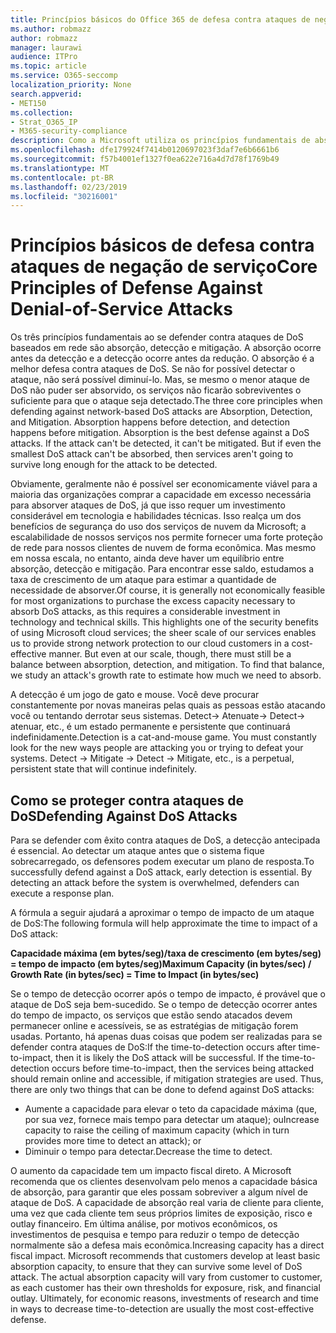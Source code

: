 ```yaml
---
title: Princípios básicos do Office 365 de defesa contra ataques de negação de serviço
ms.author: robmazz
author: robmazz
manager: laurawi
audience: ITPro
ms.topic: article
ms.service: O365-seccomp
localization_priority: None
search.appverid:
- MET150
ms.collection:
- Strat_O365_IP
- M365-security-compliance
description: Como a Microsoft utiliza os princípios fundamentais de absorção, detecção e atenuação em sua defesa contra ataques de negação de serviço (DoS).
ms.openlocfilehash: dfe179924f7414b0120697023f3daf7e6b6661b6
ms.sourcegitcommit: f57b4001ef1327f0ea622e716a4d7d78f1769b49
ms.translationtype: MT
ms.contentlocale: pt-BR
ms.lasthandoff: 02/23/2019
ms.locfileid: "30216001"
---
```

# <a name="core-principles-of-defense-against-denial-of-service-attacks"></a><span data-ttu-id="e9af9-103">Princípios básicos de defesa contra ataques de negação de serviço</span><span class="sxs-lookup"><span data-stu-id="e9af9-103">Core Principles of Defense Against Denial-of-Service Attacks</span></span>

<span data-ttu-id="e9af9-p101">Os três princípios fundamentais ao se defender contra ataques de DoS baseados em rede são absorção, detecção e mitigação. A absorção ocorre antes da detecção e a detecção ocorre antes da redução. O absorção é a melhor defesa contra ataques de DoS. Se não for possível detectar o ataque, não será possível diminuí-lo. Mas, se mesmo o menor ataque de DoS não puder ser absorvido, os serviços não ficarão sobreviventes o suficiente para que o ataque seja detectado.</span><span class="sxs-lookup"><span data-stu-id="e9af9-p101">The three core principles when defending against network-based DoS attacks are Absorption, Detection, and Mitigation. Absorption happens before detection, and detection happens before mitigation. Absorption is the best defense against a DoS attacks. If the attack can't be detected, it can't be mitigated. But if even the smallest DoS attack can't be absorbed, then services aren't going to survive long enough for the attack to be detected.</span></span>

<span data-ttu-id="e9af9-p102">Obviamente, geralmente não é possível ser economicamente viável para a maioria das organizações comprar a capacidade em excesso necessária para absorver ataques de DoS, já que isso requer um investimento considerável em tecnologia e habilidades técnicas. Isso realça um dos benefícios de segurança do uso dos serviços de nuvem da Microsoft; a escalabilidade de nossos serviços nos permite fornecer uma forte proteção de rede para nossos clientes de nuvem de forma econômica. Mas mesmo em nossa escala, no entanto, ainda deve haver um equilíbrio entre absorção, detecção e mitigação. Para encontrar esse saldo, estudamos a taxa de crescimento de um ataque para estimar a quantidade de necessidade de absorver.</span><span class="sxs-lookup"><span data-stu-id="e9af9-p102">Of course, it is generally not economically feasible for most organizations to purchase the excess capacity necessary to absorb DoS attacks, as this requires a considerable investment in technology and technical skills. This highlights one of the security benefits of using Microsoft cloud services; the sheer scale of our services enables us to provide strong network protection to our cloud customers in a cost-effective manner. But even at our scale, though, there must still be a balance between absorption, detection, and mitigation. To find that balance, we study an attack's growth rate to estimate how much we need to absorb.</span></span>

<span data-ttu-id="e9af9-p103">A detecção é um jogo de gato e mouse. Você deve procurar constantemente por novas maneiras pelas quais as pessoas estão atacando você ou tentando derrotar seus sistemas. Detect-> Atenuate-> Detect-> atenuar, etc., é um estado permanente e persistente que continuará indefinidamente.</span><span class="sxs-lookup"><span data-stu-id="e9af9-p103">Detection is a cat-and-mouse game. You must constantly look for the new ways people are attacking you or trying to defeat your systems. Detect -> Mitigate -> Detect -> Mitigate, etc., is a perpetual, persistent state that will continue indefinitely.</span></span>

## <a name="defending-against-dos-attacks"></a><span data-ttu-id="e9af9-116">Como se proteger contra ataques de DoS</span><span class="sxs-lookup"><span data-stu-id="e9af9-116">Defending Against DoS Attacks</span></span>

<span data-ttu-id="e9af9-p104">Para se defender com êxito contra ataques de DoS, a detecção antecipada é essencial. Ao detectar um ataque antes que o sistema fique sobrecarregado, os defensores podem executar um plano de resposta.</span><span class="sxs-lookup"><span data-stu-id="e9af9-p104">To successfully defend against a DoS attack, early detection is essential. By detecting an attack before the system is overwhelmed, defenders can execute a response plan.</span></span>

<span data-ttu-id="e9af9-119">A fórmula a seguir ajudará a aproximar o tempo de impacto de um ataque de DoS:</span><span class="sxs-lookup"><span data-stu-id="e9af9-119">The following formula will help approximate the time to impact of a DoS attack:</span></span>

   <span data-ttu-id="e9af9-120">**Capacidade máxima (em bytes/seg)/taxa de crescimento (em bytes/seg) = tempo de impacto (em bytes/seg)**</span><span class="sxs-lookup"><span data-stu-id="e9af9-120">**Maximum Capacity (in bytes/sec) / Growth Rate (in bytes/sec) = Time to Impact (in bytes/sec)**</span></span>

<span data-ttu-id="e9af9-p105">Se o tempo de detecção ocorrer após o tempo de impacto, é provável que o ataque de DoS seja bem-sucedido. Se o tempo de detecção ocorrer antes do tempo de impacto, os serviços que estão sendo atacados devem permanecer online e acessíveis, se as estratégias de mitigação forem usadas. Portanto, há apenas duas coisas que podem ser realizadas para se defender contra ataques de DoS:</span><span class="sxs-lookup"><span data-stu-id="e9af9-p105">If the time-to-detection occurs after time-to-impact, then it is likely the DoS attack will be successful. If the time-to-detection occurs before time-to-impact, then the services being attacked should remain online and accessible, if mitigation strategies are used. Thus, there are only two things that can be done to defend against DoS attacks:</span></span>
- <span data-ttu-id="e9af9-124">Aumente a capacidade para elevar o teto da capacidade máxima (que, por sua vez, fornece mais tempo para detectar um ataque); ou</span><span class="sxs-lookup"><span data-stu-id="e9af9-124">Increase capacity to raise the ceiling of maximum capacity (which in turn provides more time to detect an attack); or</span></span>
- <span data-ttu-id="e9af9-125">Diminuir o tempo para detectar.</span><span class="sxs-lookup"><span data-stu-id="e9af9-125">Decrease the time to detect.</span></span>

<span data-ttu-id="e9af9-p106">O aumento da capacidade tem um impacto fiscal direto. A Microsoft recomenda que os clientes desenvolvam pelo menos a capacidade básica de absorção, para garantir que eles possam sobreviver a algum nível de ataque de DoS. A capacidade de absorção real varia de cliente para cliente, uma vez que cada cliente tem seus próprios limites de exposição, risco e outlay financeiro. Em última análise, por motivos econômicos, os investimentos de pesquisa e tempo para reduzir o tempo de detecção normalmente são a defesa mais econômica.</span><span class="sxs-lookup"><span data-stu-id="e9af9-p106">Increasing capacity has a direct fiscal impact. Microsoft recommends that customers develop at least basic absorption capacity, to ensure that they can survive some level of DoS attack. The actual absorption capacity will vary from customer to customer, as each customer has their own thresholds for exposure, risk, and financial outlay. Ultimately, for economic reasons, investments of research and time in ways to decrease time-to-detection are usually the most cost-effective defense.</span></span>
